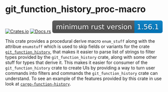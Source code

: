 # git_function_history_proc-macro

[![Crates.io](https://img.shields.io/crates/v/git_function_history-proc-macro.svg)](https://crates.io/crates/git_function_history-proc-macro)
[![Docs.rs](https://docs.rs/git_function_history-proc-macro/badge.svg)](https://docs.rs/git_function_history-proc-macro)
![msrv](https://raw.githubusercontent.com/mendelsshop/git_function_history/main/resources/git_function_history-proc-macro_msrv.svg)

This crate provides a procedural derive macro `enum_stuff` along with the attribue `enumstuff` which is used to skip fields or variants for the crate [`git_function_history`](https://crates.io/crates/git_function_history), that makes it easier to parse list of strings to filter types provided by the `git_function_history` crate, along with some other stuff for types that derive it. This makes it easier for consumer of the `git_function_history` crate to create UIs by providing a way to turn user commands into filters and commands the `git_function_history` crate can understand.
To see an example of the features provided by this crate in use look at [`cargo-function-history`](https://github.com/mendelsshop/git_function_history/tree/main/cargo-function-history).
